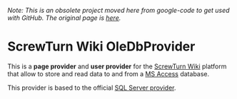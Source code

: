 *Note: This is an obsolete project moved here from google-code to get used with GitHub. The original page is [here](https://code.google.com/p/stwoledbprovider/).*

# ScrewTurn Wiki OleDbProvider	

This is a **page provider** and **user provider** for the [ScrewTurn Wiki](http://www.screwturn.eu/) platform that allow to store and read data to and from a [MS Access](http://www.microsoft.com/access/) database.

This provider is based to the official [SQL Server provider](http://www.screwturn.eu/Customize.PluginsV2.ashx).
